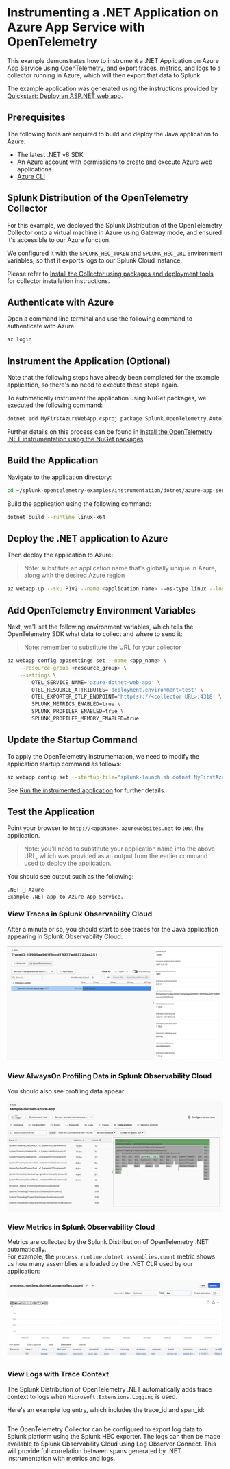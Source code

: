 # Instrumenting a .NET Application on Azure App Service with OpenTelemetry

This example demonstrates how to instrument a .NET Application on Azure
App  Service using OpenTelemetry,
and export traces, metrics, and logs to a collector running in Azure, which will then
export that data to Splunk.

The example application was generated using the instructions provided by 
[Quickstart: Deploy an ASP.NET web app](https://learn.microsoft.com/en-us/azure/app-service/quickstart-dotnetcore?tabs=net80&pivots=development-environment-cli). 

## Prerequisites

The following tools are required to build and deploy the Java application to Azure:

* The latest .NET v8 SDK 
* An Azure account with permissions to create and execute Azure web applications
* [Azure CLI](https://learn.microsoft.com/en-us/cli/azure/install-azure-cli)

## Splunk Distribution of the OpenTelemetry Collector

For this example, we deployed the Splunk Distribution of the OpenTelemetry Collector onto a virtual machine
in Azure using Gateway mode, and ensured it's accessible to our Azure function.

We configured it with the `SPLUNK_HEC_TOKEN` and `SPLUNK_HEC_URL` environment variables, so that it
exports logs to our Splunk Cloud instance.

Please refer to [Install the Collector using packages and deployment tools](https://docs.splunk.com/observability/en/gdi/opentelemetry/install-the-collector.html#collector-package-install)
for collector installation instructions.

## Authenticate with Azure

Open a command line terminal and use the following command to authenticate with Azure:

``` bash
az login
```

## Instrument the Application (Optional)

Note that the following steps have already been completed for the 
example application, so there's no need to execute these steps again. 

To automatically instrument the application using NuGet packages, 
we executed the following command: 

``` bash
dotnet add MyFirstAzureWebApp.csproj package Splunk.OpenTelemetry.AutoInstrumentation --prereleas
```

Further details on this process can be found in [Install the OpenTelemetry .NET instrumentation using the NuGet packages](https://help.splunk.com/en/splunk-observability-cloud/manage-data/instrument-back-end-services/instrument-back-end-applications-to-send-spans-to-splunk-apm./instrument-a-.net-application/instrument-your-.net-application#install-the-opentelemetry-.net-instrumentation-using-the-nuget-packages-0). 

## Build the Application

Navigate to the application directory:

``` bash
cd ~/splunk-opentelemetry-examples/instrumentation/dotnet/azure-app-service/MyFirstAzureWebApp
```

Build the application using the following command: 

``` bash
dotnet build --runtime linux-x64
```

## Deploy the .NET application to Azure

Then deploy the application to Azure:

> Note: substitute an application name that's globally unique in Azure, along with the desired 
> Azure region

``` bash
az webapp up --sku P1v2 --name <application name> --os-type linux --location <azure region> 
```

## Add OpenTelemetry Environment Variables

Next, we'll set the following environment variables, which tells the OpenTelemetry SDK
what data to collect and where to send it:

> Note: remember to substitute the URL for your collector

``` bash
az webapp config appsettings set --name <app_name> \
    --resource-group <resource_group> \
    --settings \
        OTEL_SERVICE_NAME='azure-dotnet-web-app' \
        OTEL_RESOURCE_ATTRIBUTES='deployment.environment=test' \
        OTEL_EXPORTER_OTLP_ENDPOINT='http(s)://<collector URL>:4318' \
        SPLUNK_METRICS_ENABLED=true \
        SPLUNK_PROFILER_ENABLED=true \
        SPLUNK_PROFILER_MEMORY_ENABLED=true 
```

## Update the Startup Command

To apply the OpenTelemetry instrumentation, we need to modify the 
application startup command as follows: 

``` bash
az webapp config set --startup-file="splunk-launch.sh dotnet MyFirstAzureWebApp.dll"
```

See [Run the instrumented application](https://help.splunk.com/en/splunk-observability-cloud/manage-data/instrument-back-end-services/instrument-back-end-applications-to-send-spans-to-splunk-apm./instrument-a-.net-application/instrument-your-.net-application#run-the-instrumented-application-0)
for further details.

## Test the Application

Point your browser to `http://<appName>.azurewebsites.net` to test the application.

> Note: you'll need to substitute your application name into the above URL, which was provided as
> an output from the earlier command used to deploy the application.

You should see output such as the following:

````
.NET 💜 Azure
Example .NET app to Azure App Service.
````

### View Traces in Splunk Observability Cloud

After a minute or so, you should start to see traces for the Java application
appearing in Splunk Observability Cloud:

![Trace](./images/trace.png)

### View AlwaysOn Profiling Data in Splunk Observability Cloud

You should also see profiling data appear:

![AlwaysOn Profiling Data](./images/profiling.png)

### View Metrics in Splunk Observability Cloud

Metrics are collected by the Splunk Distribution of OpenTelemetry .NET automatically.  
For example, the `process.runtime.dotnet.assemblies.count` metric shows us how many assemblies
are loaded by the .NET CLR used by our application:

![JVM Metric Example](./images/metrics.png)

### View Logs with Trace Context

The Splunk Distribution of OpenTelemetry .NET automatically adds trace context
to logs when `Microsoft.Extensions.Logging` is used. 

Here's an example log entry, which includes the trace_id and span_id:

````

````

The OpenTelemetry Collector can be configured to export log data to
Splunk platform using the Splunk HEC exporter.  The logs can then be made
available to Splunk Observability Cloud using Log Observer Connect.  This will
provide full correlation between spans generated by .NET instrumentation
with metrics and logs. 